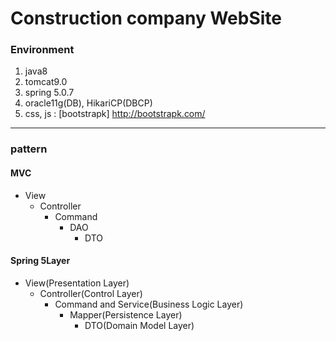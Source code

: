 # Construction company WebSite

### Environment
1. java8
2. tomcat9.0
3. spring 5.0.7
4. oracle11g(DB), HikariCP(DBCP)
5. css, js : [bootstrapk] http://bootstrapk.com/

---------------------------------------

### pattern

#### MVC
- View
  - Controller
    - Command
      - DAO
        - DTO

#### Spring 5Layer
- View(Presentation Layer)
  - Controller(Control Layer)
    - Command and Service(Business Logic Layer)
      - Mapper(Persistence Layer)
        - DTO(Domain Model Layer)
        
